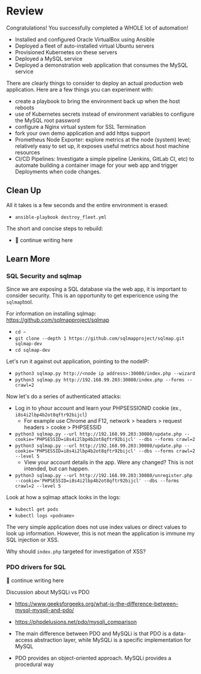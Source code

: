 # Review
Congratulations! You successfully completed a WHOLE lot of automation!
- Installed and configured Oracle VirtualBox using Ansible
- Deployed a fleet of auto-installed virtual Ubuntu servers
- Provisioned Kubernetes on these servers
- Deployed a MySQL service
- Deployed a demonstration web application that consumes the MySQL service

There are clearly things to consider to deploy an actual production web application. Here are a few things you can experiment with:
- create a playbook to bring the environment back up when the host reboots
- use of Kubernetes secrets instead of environment variables to configure the MySQL root password
- configure a Nginx virtual system for SSL Termination
- fork your own demo application and add https support
- Prometheus Node Exporter: explore metrics at the node (system) level; relatively easy to set up, it exposes useful metrics about host machine resources
- CI/CD Pipelines: Investigate a simple pipeline (Jenkins, GitLab CI, etc) to automate building a container image for your web app and trigger Deployments when code changes.

## Clean Up
All it takes is a few seconds and the entire environment is erased:
- `ansible-playbook destroy_fleet.yml`

The short and concise steps to rebuild:
- 🚧 continue writing here

## Learn More
### SQL Security and sqlmap
Since we are exposing a SQL database via the web app, it is important to consider security. This is an opportunity to get expericence using the `sqlmap`tool.

For information on installing sqlmap: https://github.com/sqlmapproject/sqlmap
- `cd ~`
- `git clone --depth 1 https://github.com/sqlmapproject/sqlmap.git sqlmap-dev`
- `cd sqlmap-dev`

Let's run it against out application, pointing to the nodeIP:
- `python3 sqlmap.py http://<node ip address>:30080/index.php --wizard`
- `python3 sqlmap.py http://192.168.99.203:30080/index.php --forms --crawl=2`

Now let's do a series of authenticated attacks:
- Log in to yhour account and learn your PHPSESSIONID cookie (ex., `i8s4i2lbp4b2ot8qftr92bijcl`)
  - For example use Chrome and F12, network > headers > request headers > cooke > PHPSESSID
- `python3 sqlmap.py --url http://192.168.99.203:30080/update.php --cookie='PHPSESSID=i8s4i2lbp4b2ot8qftr92bijcl' --dbs --forms crawl=2`
- `python3 sqlmap.py --url http://192.168.99.203:30080/update.php --cookie='PHPSESSID=i8s4i2lbp4b2ot8qftr92bijcl' --dbs --forms crawl=2 --level 5`
  - View your account details in the app. Were any changed? This is not intended, but can happen.
- `python3 sqlmap.py --url http://192.168.99.203:30080/unregister.php --cookie='PHPSESSID=i8s4i2lbp4b2ot8qftr92bijcl' --dbs --forms crawl=2 --level 5`

Look at how a sqlmap attack looks in the logs:
- `kubectl get pods`
- `kubectl logs <podname>`

The very simple application does not use index values or direct values to look up information. However, this is not mean the application is immune my SQL injection or XSS.

Why should `index.php` targeted for investigation of XSS?

### PDO drivers for SQL
🚧 continue writing here

Discussion about MySQLi vs PDO
- https://www.geeksforgeeks.org/what-is-the-difference-between-mysql-mysqli-and-pdo/
- https://phpdelusions.net/pdo/mysqli_comparison

- The main difference between PDO and MySQLi is that PDO is a data-access abstraction layer, while MySQLi is a specific implementation for MySQL
-  PDO provides an object-oriented approach. MySQLi provides a procedural way
